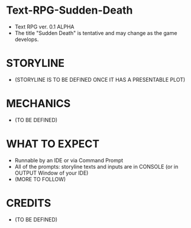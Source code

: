 # Text-RPG-Sudden-Death
- Text RPG ver. 0.1 ALPHA
- The title "Sudden Death" is tentative and may change as the game develops.

# STORYLINE

- (STORYLINE IS TO BE DEFINED ONCE IT HAS A PRESENTABLE PLOT)

# MECHANICS

- (TO BE DEFINED)

# WHAT TO EXPECT
- Runnable by an IDE or via Command Prompt
- All of the prompts: storyline texts and inputs are in CONSOLE (or in OUTPUT Window of your IDE)
- (MORE TO FOLLOW)

# CREDITS

- (TO BE DEFINED)

